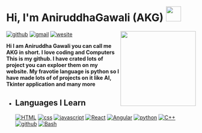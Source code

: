 
# Hi, I'm AniruddhaGawali (AKG) <a href="https://www.gautamkrishnar.com/"><img src="https://media.giphy.com/media/hvRJCLFzcasrR4ia7z/giphy.gif" width="40"></a>

<img align='right' src='https://i.ibb.co/QkWYsXM/Pics-Art-05-30-05-41-22.png' width="200">

[![github](https://img.shields.io/badge/AniruddhaGawali-171717?style=flat-square&logo=Github&logoColor=color)](https://github.com/AniruddhaGawali)
[![gmail](https://img.shields.io/badge/aniruddhagawali05@gmail.com-E95439?style=flat-square&logo=Gmail&logoColor=white)](mailto:aniruddhagawali05@gmail.com)
[![wesite](https://img.shields.io/badge/%20🔖-AKG_Site-slateblue?style=flat-square&labelColor=slateblue)](https://aniruddhagawali.github.io/AniruddhaGawali/)

**Hi I am Aniruddha Gawali you can call me AKG in short. I love coding and Computers This is my github. I have crated lots of project you can exploer them on my website. My fravotie language is python so I have made lots of of projects on it like AI, Tkinter application and many more**

- ## Languages I Learn

  
  [![HTML](https://img.shields.io/badge/-HTML-black?style=flat-square&logo=html5&logoColor=color)](https://en.wikipedia.org/wiki/HTML)
  [![css](https://img.shields.io/badge/-CSS-black?style=flat-square&logo=CSS3&logoColor=blue)](https://en.wikipedia.org/wiki/CSS)
  [![javascript](https://img.shields.io/badge/-Javascript-black?style=flat-square&logo=Javascript&logoColor=color)](https://en.wikipedia.org/wiki/JavaScript)
  [![React](https://img.shields.io/badge/-React-black?style=flat-square&logo=react&logoColor=color)](https://en.wikipedia.org/wiki/C%2B%2B)
  [![Angular](https://img.shields.io/badge/-Angular-black?style=flat-square&logo=angular&logoColor=red)](https://en.wikipedia.org/wiki/C%2B%2B)
  [![python](https://img.shields.io/badge/Python-black?style=flat-square&logo=python&logoColor=color)](https://en.wikipedia.org/wiki/Python) 
  [![C++](https://img.shields.io/badge/-C++-black?style=flat-square&logo=c%2b%2b&logoColor=skyblue)](https://en.wikipedia.org/wiki/C%2B%2B)
  [![github](https://img.shields.io/badge/-Github-black?style=flat-square&logo=github&logoColor=color)](https://en.wikipedia.org/wiki/GitHub)
  [![Bash](https://img.shields.io/badge/-Bash-black?style=flat-square&logo=git&logoColor=color)](https://en.wikipedia.org/wiki/Git)

